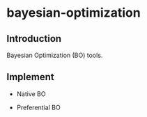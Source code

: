 # bayesian-optimization

## Introduction

Bayesian Optimization (BO) tools.

## Implement

- Native BO

- Preferential BO
